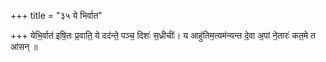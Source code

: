 +++
title = "३५ ये भिर्वात"

+++
येभि॒र्वात॑ इषि॒तः प्र॒वाति॒ ये दद॑न्ते॒ पञ्च॒ दिशः॑ स॒ध्रीचीः॑। य आहु॑तिम॒त्यम॑न्यन्त दे॒वा अ॒पां ने॒तारः॑ कत॒मे त आ॑सन् ॥
